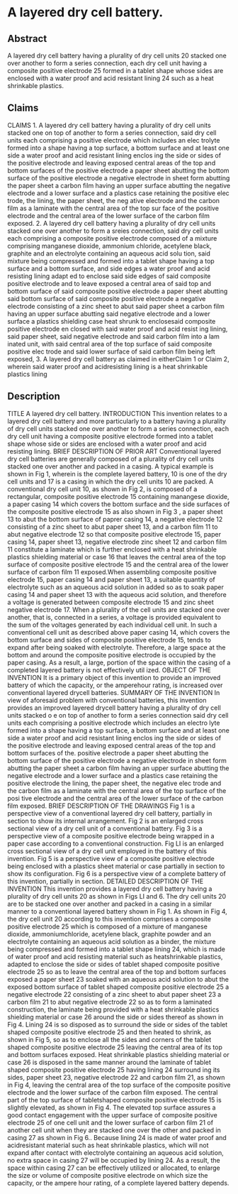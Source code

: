 # A layered dry cell battery.

## Abstract
A layered dry cell battery having a plurality of dry cell units 20 stacked one over another to form a series connection, each dry cell unit having a composite positive electrode 25 formed in a tablet shape whose sides are enclosed with a water proof and acid resistant lining 24 such as a heat shrinkable plastics.

## Claims
CLAIMS 1. A layered dry cell battery having a plurality of dry cell units stacked one on top of another to form a series connection, said dry cell units each comprising a positive electrode which includes an elec trolyte formed into a shape having a top surface, a bottom surface and at least one side a water proof and acid resistant lining enclos ing the side or sides of the positive electrode and leaving exposed central areas of the top and bottom surfaces of the positive electrode a paper sheet abutting the bottom surface of the positive electrode a negative electrode in sheet form abutting the paper sheet a carbon film having an upper surface abutting the negative electrode and a lower surface and a plastics case retaining the positive elec trode, the lining, the paper sheet, the neg ative electrode and the carbon film as a laminate with the central area of the top sur face of the positive electrode and the central area of the lower surface of the carbon film exposed. 2. A layered dry cell battery having a plurality of dry cell units stacked one over another to form a sreies connection, said dry cell units each comprising a composite positive electrode composed of a mixture comprising manganese dioxide, ammonium chloride, acetylene black, graphite and an electrolyte containing an aqueous acid solu tion, said mixture being compressed and formed into a tablet shape having a top surface and a bottom surface, and side edges a water proof and acid resisting lining adapt ed to enclose said side edges of said composite positive electrode and to leave exposed a central area of said top and bottom surface of said composite positive electrode a paper sheet abutting said bottom surface of said composite positive electrode a negative electrode consisting of a zinc sheet to abut said paper sheet a carbon film having an upper surface abutting said negative electrode and a lower surface a plastics shielding case heat shrunk to enclosesaid composite positive electrode en closed with said water proof and acid resist ing lining, said paper sheet, said negative electrode and said carbon film into a lam inated unit, with said central area of the top surface of said composite positive elec trode and said lower surface of said carbon film being left exposed, 3. A layered dry cell battery as claimed in eitherClaim 1 or Claim 2, wherein said water proof and acidresisting lining is a heat shrinkable plastics lining

## Description
TITLE A layered dry cell battery. INTRODUCTION This invention relates to a layered dry cell battery and more particularly to a battery having a plurality of dry cell units stacked one over another to form a series connection, each dry cell unit having a composite positive electrode formed into a tablet shape whose side or sides are enclosed with a water proof and acid resisting lining. BRIEF DESCRIPTION OF PRIOR ART Conventional layered dry cell batteries are generally composed of a plurality of dry cell units stacked one over another and packed in a casing. A typical example is shown in Fig 1, wherein is the complete layered battery, 10 is one of the dry cell units and 17 is a casing in which the dry cell units 10 are packed. A conventional dry cell unit 10, as shown in Fig 2, is composed of a rectangular, composite positive electrode 15 containing manangese dioxide, a paper casing 14 which covers the bottom surface and the side surfaces of the composite positive electrode 15 as also shown in Fig 3 , a paper sheet 13 to abut the bottom surface of paprer casing 14, a negative electrode 12 consisting of a zinc sheet to abut paper sheet 13, and a carbon film 11 to abut negative electrode 12 so that composite positive electrode 15, paper casing 14, paper sheet 13, negative electrode zinc sheet 12 and carbon film 11 constitute a laminate which is further enclosed with a heat shrinkable plastics shielding material or case 16 that leaves the central area of the top surface of composite positive electrode 15 and the central area of the lower surface of carbon film 11 exposed.When assembling composite positive electrode 15, paper casing 14 and paper sheet 13, a suitable quantity of electrolyte such as an aqueous acid solution in added so as to soak paper casing 14 and paper sheet 13 with the aqueous acid solution, and therefore a voltage is generated between composite electrode 15 and zinc sheet negative electrode 17. When a plurality of the cell units are stacked one over another, that is, connected in a series, a voltage is provided equivalent to the sum of the voltages generated by each individual cell unit. In such a conventional cell unit as described above paper casing 14, which covers the bottom surface and sides of composite positive electrode 15, tends to expand after being soaked with electrolyte. Therefore, a large space at the bottom and around the composite positive electrode is occupied by the paper casing. As a result, a large, portion of the space within the casing of a completed layered battery is not effectively util ized. OBJECT OF THE INVENTION It is a primary object of this invention to provide an improved battery of which the capacity, or the amperehour rating, is increased over conventional layered drycell batteries. SUMMARY OF THE INVENTION In view of aforesaid problem with conventional batteries, this invention provides an improved layered drycell battery having a plurality of dry cell units stacked o e on top of another to form a series connection said dry cell units each comprising a positive electrode which includes an electro lyte formed into a shape having a top surface, a bottom surface and at least one side a water proof and acid resistant lining enclos ing the side or sides of the positive electrode and leaving exposed central areas of the top and bottom surfaces of the. positive electrode a paper sheet abutting the bottom surface of the positive electrode a negative electrode in sheet form abutting the paper sheet a carbon film having an upper surface abutting the negative electrode and a lower surface and a plastics case retaining the positive electrode the lining, the paper sheet, the negative elec trode and the carbon film as a laminate with the central area of the top surface of the posi tive electrode and the central area of the lower surface of the carbon film exposed. BRIEF DESCRIPTION OF THE DRAWINGS Fig 1 is a perspective view of a conventional layered dry cell battery, partially in section to show its internal arrangement. Fig 2 is an enlarged cross sectional view of a dry cell unit of a conventional battery. Fig 3 is a perspective view of a composite positive electrode being wrapped in a paper case according to a conventional construction. Fig LI is an enlarged cross sectional view of a dry cell unit employed in the battery of this invention. Fig 5 is a perspective view of a composite positive electrode being enclosed with a plastics sheet material or case partially in section to show its configuration. Fig 6 is a perspective view of a complete battery of this invention, partially in section. DETAILED DESCRIPTION OF THE INVENTION This invention provides a layered dry cell battery having a plurality of dry cell units 20 as shown in Figs LI and 6. The dry cell units 20 are to be stacked one over another and packed in a casing in a similar manner to a conventional layered battery shown in Fig 1. As shown in Fig 4, the dry cell unit 20 according to this invention comprises a composite positive electrode 25 which is composed of a mixture of manganese dioxide, ammoniumchloride, acetylene black, graphite powder and an electrolyte containing an aqueous acid solution as a binder, the mixture being compressed and formed into a tablet shape lining 24, which is made of water proof and acid resisting material such as heatshrinkable plastics, adapted to enclose the side or sides of tablet shaped composite positive electrode 25 so as to leave the central area of the top and bottom surfaces exposed a paper sheet 23 soaked with an aqueous acid solution to abut the exposed bottom surface of tablet shaped composite positive electrode 25 a negative electrode 22 consisting of a zinc sheet to abut paper sheet 23 a carbon film 21 to abut negative electrode 22 so as to form a laminated construction, the laminate being provided with a heat shrinkable plastics shielding material or case 26 around the side or sides thereof as shown in Fig 4. Lining 24 is so disposed as to surround the side or sides of the tablet shaped composite positive electrode 25 and then heated to shrink, as shown in Fig 5, so as to enclose all the sides and corners of the tablet shaped composite positive electrode 25 leaving the central area of its top and bottom surfaces exposed. Heat shrinkable plastics shielding material or case 26 is disposed in the same manner around the laminate of tablet shaped composite positive electrode 25 having lining 24 surround ing its sides, paper sheet 23, negative electrode 22 and carbon film 21, as shown in Fig 4, leaving the central area of the top surface of the composite positive electrode and the lower surface of the carbon film exposed. The central part of the top surface of tabletshaped composite positive electrode 15 is slightly elevated, as shown in Fig 4. The elevated top surface assures a good contact engagement with the upper surface of composite positive electrode 25 of one cell unit and the lower surface of carbon film 21 of another cell unit when they are stacked one over the other and packed in casing 27 as shown in Fig 6.. Because lining 24 is made of water proof and acidresistant material such as heat shrinkable plastics, which will not expand after contact with electrolyte containing an aqueous acid solution, no extra space in casing 27 will be occupied by lining 24. As a result, the space within casing 27 can be effectively utilized or allocated, to enlarge the size or volume of composite positive electrode on which size the capacity, or the ampere hour rating, of a complete layered battery depends.